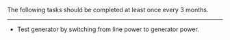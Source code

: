 The following tasks should be completed at least once every 3 months.
***

+ Test generator by switching from line power to generator power.  